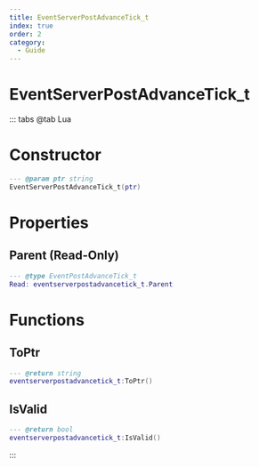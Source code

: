 ```yaml
---
title: EventServerPostAdvanceTick_t
index: true
order: 2
category:
  - Guide
---
```


# EventServerPostAdvanceTick_t

::: tabs
@tab Lua
# Constructor
```lua
--- @param ptr string
EventServerPostAdvanceTick_t(ptr)
```
# Properties
## Parent (Read-Only)
```lua
--- @type EventPostAdvanceTick_t
Read: eventserverpostadvancetick_t.Parent
```
# Functions
## ToPtr
```lua
--- @return string
eventserverpostadvancetick_t:ToPtr()
```
## IsValid
```lua
--- @return bool
eventserverpostadvancetick_t:IsValid()
```

:::